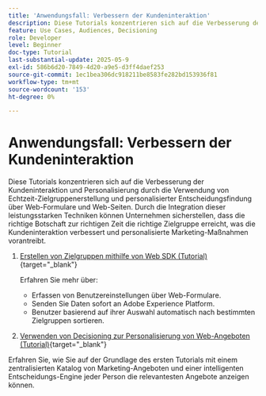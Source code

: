 ```yaml
---
title: 'Anwendungsfall: Verbessern der Kundeninteraktion'
description: Diese Tutorials konzentrieren sich auf die Verbesserung der Kundeninteraktion und Personalisierung durch die Verwendung von Echtzeit-Zielgruppenerstellung und personalisierter Entscheidungsfindung über Web-Formulare und Web-Seiten.
feature: Use Cases, Audiences, Decisioning
role: Developer
level: Beginner
doc-type: Tutorial
last-substantial-update: 2025-05-9
exl-id: 586b6d20-7849-4d20-a9e5-d3ff4daef253
source-git-commit: 1ec1bea306dc918211be8583fe282bd153936f81
workflow-type: tm+mt
source-wordcount: '153'
ht-degree: 0%

---
```


# Anwendungsfall: Verbessern der Kundeninteraktion

Diese Tutorials konzentrieren sich auf die Verbesserung der Kundeninteraktion und Personalisierung durch die Verwendung von Echtzeit-Zielgruppenerstellung und personalisierter Entscheidungsfindung über Web-Formulare und Web-Seiten. Durch die Integration dieser leistungsstarken Techniken können Unternehmen sicherstellen, dass die richtige Botschaft zur richtigen Zeit die richtige Zielgruppe erreicht, was die Kundeninteraktion verbessert und personalisierte Marketing-Maßnahmen vorantreibt.

1. [Erstellen von Zielgruppen mithilfe von Web SDK (Tutorial)](https://experienceleague.adobe.com/de/docs/journey-optimizer-learn/create-audiences-using-web-sdk/introduction){target="_blank"}

   Erfahren Sie mehr über:

   * Erfassen von Benutzereinstellungen über Web-Formulare.
   * Senden Sie Daten sofort an Adobe Experience Platform.
   * Benutzer basierend auf ihrer Auswahl automatisch nach bestimmten Zielgruppen sortieren.


2. [Verwenden von Decisioning zur Personalisierung von Web-Angeboten (Tutorial)](https://experienceleague.adobe.com/de/docs/journey-optimizer-learn/use-decisioning-to-personalize-web-offers/introduction){target="_blank"}

Erfahren Sie, wie Sie auf der Grundlage des ersten Tutorials mit einem zentralisierten Katalog von Marketing-Angeboten und einer intelligenten Entscheidungs-Engine jeder Person die relevantesten Angebote anzeigen können.

